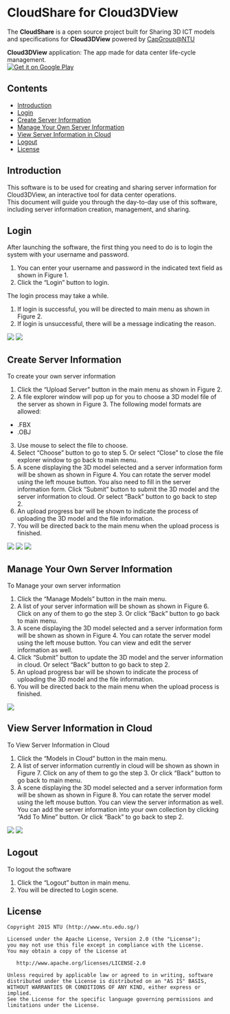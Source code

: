 CloudShare for Cloud3DView
===========================
The **CloudShare** is a open source project built for Sharing 3D ICT models and specifications for **Cloud3DView** powered by <a href="http://cap.sce.ntu.edu.sg/">CapGroup@NTU</a>

**Cloud3DView** application: The app made for data center life-cycle management.  
[![Get it on Google Play](http://www.android.com/images/brand/get_it_on_play_logo_small.png)](https://play.google.com/store/apps/details?id=com.Cloud3DView.A)

## Contents
- [Introduction](#introduction)
- [Login](#login)
- [Create Server Information](#create-server-information)
- [Manage Your Own Server Information](#manage-your-own-server-information)
- [View Server Information in Cloud](#view-server-information-in-cloud)
- [Logout](#logout)
- [License](#license)

## Introduction
This software is to be used for creating and sharing server information for Cloud3DView, an interactive tool for data center operations.  
This document will guide you through the day-to-day use of this software, including server information creation, management, and sharing.

## Login
After launching the software, the first thing you need to do is to login the system with your username and password.  

1. You can enter your username and password in the indicated text field as shown in Figure 1.  
2. Click the “Login” button to login.  

The login process may take a while. 

1. If login is successful, you will be directed to main menu as shown in Figure 2.  
2. If login is unsuccessful, there will be a message indicating the reason.  

![](https://github.com/weidaxu1988/cloud3dview_cloudshare/raw/master/screenshorts/login_scene.png)
![](https://github.com/weidaxu1988/cloud3dview_cloudshare/raw/master/screenshorts/main_menu.png)

## Create Server Information
To create your own server information

1. Click the “Upload Server” button in the main menu as shown in Figure 2.
2. A file explorer window will pop up for you to choose a 3D model file of the server as shown in Figure 3. The following model formats are allowed:
 - .FBX
 - .OBJ
3. Use mouse to select the file to choose.
4. Select “Choose” button to go to step 5. Or select “Close” to close the file explorer window to go back to main menu.
5. A scene displaying the 3D model selected and a server information form will be shown as shown in Figure 4. You can rotate the server model using the left mouse button. You also need to fill in the server information form. Click “Submit” button to submit the 3D model and the server information to cloud. Or select “Back” button to go back to step 2.
6. An upload progress bar will be shown to indicate the process of uploading the 3D model and the file information.
7. You will be directed back to the main menu when the upload process is finished.

![](https://github.com/weidaxu1988/cloud3dview_cloudshare/raw/master/screenshorts/file_explorer_window.png)
![](https://github.com/weidaxu1988/cloud3dview_cloudshare/raw/master/screenshorts/server_info_form.png)
![](https://github.com/weidaxu1988/cloud3dview_cloudshare/raw/master/screenshorts/upload_progress.png)

## Manage Your Own Server Information
To Manage your own server information 

1. Click the “Manage Models” button in the main menu.
2. A list of your server information will be shown as shown in Figure 6. Click on any of them to go the step 3. Or click “Back” button to go back to main menu.
3. A scene displaying the 3D model selected and a server information form will be shown as shown in Figure 4. You can rotate the server model using the left mouse button. You can view and edit the server information as well.
4. Click “Submit” button to update the 3D model and the server information in cloud. Or select “Back” button to go back to step 2.
5. An upload progress bar will be shown to indicate the process of uploading the 3D model and the file information.
6. You will be directed back to the main menu when the upload process is finished.

![](https://github.com/weidaxu1988/cloud3dview_cloudshare/raw/master/screenshorts/list_of_user's_own_server_info.png)

## View Server Information in Cloud
To View Server Information in Cloud

1. Click the “Models in Cloud” button in the main menu.
2. A list of server information currently in cloud will be shown as shown in Figure 7. Click on any of them to go the step 3. Or click “Back” button to go back to main menu.
3. A scene displaying the 3D model selected and a server information form will be shown as shown in Figure 8. You can rotate the server model using the left mouse button. You can view the server information as well. You can add the server information into your own collection by clicking “Add To Mine” button. Or click “Back” to go back to step 2.

![](https://github.com/weidaxu1988/cloud3dview_cloudshare/raw/master/screenshorts/list_of_server_info_in_cloud.png)
![](https://github.com/weidaxu1988/cloud3dview_cloudshare/raw/master/screenshorts/server_info_viewing.png)

## Logout
To logout the software

1. Click the “Logout” button in main menu.
2. You will be directed to Login scene.

## License

    Copyright 2015 NTU (http://www.ntu.edu.sg/)

    Licensed under the Apache License, Version 2.0 (the "License");
    you may not use this file except in compliance with the License.
    You may obtain a copy of the License at

       http://www.apache.org/licenses/LICENSE-2.0

    Unless required by applicable law or agreed to in writing, software
    distributed under the License is distributed on an "AS IS" BASIS,
    WITHOUT WARRANTIES OR CONDITIONS OF ANY KIND, either express or implied.
    See the License for the specific language governing permissions and
    limitations under the License.
